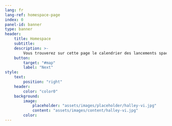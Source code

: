```yaml
---
lang: fr
lang-ref: homespace-page
index: 0
panel-id: banner
type: banner
header:
    title: Homespace
    subtitle:
    description: >-
        Vous trouverez sur cette page le calendrier des lancements spaciaux, pour 2019-2020.
    button:
        target: "#map"
        label: "Next"
style:
    text:
        position: "right"
    header:
        color: "color0"
    background:
        image:
            placeholder: "assets/images/placeholder/halley-vi.jpg"
            content: "assets/images/content/halley-vi.jpg"
        color:
---
```

